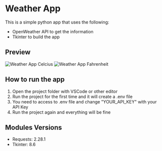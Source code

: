 # Weather App # 

This is a simple python app that uses the following:
- OpenWeather API to get the information
- Tkinter to build the app

## Preview
![Weather App Celcius](https://i.gyazo.com/817d1cddee9a56d6c16905f41cf29c45.png)
![Weather App Fahrenheit](https://i.gyazo.com/67e1712150b6c54e993f6972cff23f65.png)

## How to run the app
1. Open the project folder with VSCode or other editor
2. Run the project for the first time and it will create a .env file
3. You need to access to .env file and change "YOUR_API_KEY" with your API Key
4. Run the project again and everything will be fine

## Modules Versions
- Requests: 2.28.1
- Tkinter: 8.6